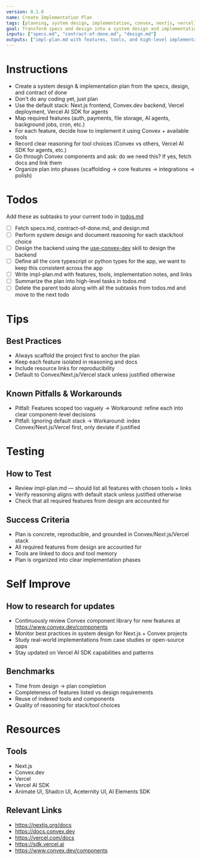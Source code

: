 ```yaml
---
version: 0.1.0
name: Create Implementation Plan
tags: [planning, system design, implementation, convex, nextjs, vercel]
goal: Transform specs and design into a system design and implementation plan for building the app
inputs: ["specs.md", "contract-of-done.md", "design.md"]
outputs: ["impl-plan.md with features, tools, and high-level implementation instructions"]
---
```


# Instructions
- Create a system design & implementation plan from the specs, design, and contract of done
- Don't do any coding yet, just plan
- Use the default stack: Next.js frontend, Convex.dev backend, Vercel deployment, Vercel AI SDK for agents
- Map required features (auth, payments, file storage, AI agents, background jobs, cron, etc.)
- For each feature, decide how to implement it using Convex + available tools
- Record clear reasoning for tool choices (Convex vs others, Vercel AI SDK for agents, etc.)
- Go through Convex components and ask: do we need this? If yes, fetch docs and link them
- Organize plan into phases (scaffolding → core features → integrations → polish)

# Todos
Add these as subtasks to your current todo in [todos.md](memory/current-tasks/task-[id]/todos.md)  
- [ ] Fetch specs.md, contract-of-done.md, and design.md
- [ ] Perform system design and document reasoning for each stack/tool choice
- [ ] Design the backend using the [use-convex-dev](../skills/design-convex-backend.md) skill to design the backend
- [ ] Define all the core typescript or python types for the app, we want to keep this consistent across the app
- [ ] Write impl-plan.md with features, tools, implementation notes, and links
- [ ] Summarize the plan into high-level tasks in todos.md
- [ ] Delete the parent todo along with all the subtasks from todos.md and move to the next todo 

# Tips
## Best Practices
- Always scaffold the project first to anchor the plan
- Keep each feature isolated in reasoning and docs
- Include resource links for reproducibility
- Default to Convex/Next.js/Vercel stack unless justified otherwise

## Known Pitfalls & Workarounds
- Pitfall: Features scoped too vaguely → Workaround: refine each into clear component-level decisions
- Pitfall: Ignoring default stack → Workaround: index Convex/Next.js/Vercel first, only deviate if justified

# Testing
## How to Test
- Review impl-plan.md — should list all features with chosen tools + links
- Verify reasoning aligns with default stack unless justified otherwise
- Check that all required features from design are accounted for

## Success Criteria
- Plan is concrete, reproducible, and grounded in Convex/Next.js/Vercel stack
- All required features from design are accounted for
- Tools are linked to docs and tool memory
- Plan is organized into clear implementation phases

# Self Improve
## How to research for updates
- Continuously review Convex component library for new features at https://www.convex.dev/components
- Monitor best practices in system design for Next.js + Convex projects
- Study real-world implementations from case studies or open-source apps
- Stay updated on Vercel AI SDK capabilities and patterns

## Benchmarks
- Time from design → plan completion
- Completeness of features listed vs design requirements
- Reuse of indexed tools and components
- Quality of reasoning for stack/tool choices

# Resources
## Tools
- Next.js
- Convex.dev
- Vercel
- Vercel AI SDK
- Animate UI, Shadcn UI, Aceternity UI, AI Elements SDK

## Relevant Links
- https://nextjs.org/docs
- https://docs.convex.dev
- https://vercel.com/docs
- https://sdk.vercel.ai
- https://www.convex.dev/components
